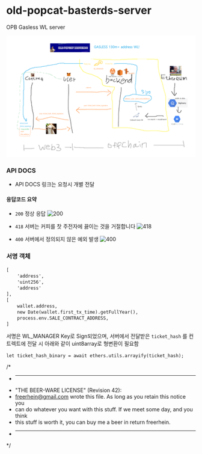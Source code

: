 # old-popcat-basterds-server
OPB Gasless WL server

![opb-flow](./image/opb-flow.png)


### API DOCS
- API DOCS 링크는 요청시 개별 전달

#### 응답코드 요약

- `200` 정상 응답
![200](https://http.cat/200) 
  

- `418` 서버는 커피를 찻 주전자에 끓이는 것을 거절합니다
![418](https://http.cat/418)
  

- `400` 서버에서 정의되지 않은 예외 발생
![400](https://http.cat/400)

### 서명 객체
```
[
    'address',
    'uint256',
    'address'
],
[
    wallet.address,
    new Date(wallet.first_tx_time).getFullYear(),
    process.env.SALE_CONTRACT_ADDRESS,
]
```
서명은 WL_MANAGER Key로 Sign되었으며, 서버에서 전달받은 `ticket_hash` 를 컨트렉트에 전달 시 아래와 같이 uint8array로 형변환이 필요함



```
let ticket_hash_binary = await ethers.utils.arrayify(ticket_hash);
```


/*
 * ----------------------------------------------------------------------------
 * "THE BEER-WARE LICENSE" (Revision 42):
 * <freerhein@gmail.com> wrote this file. As long as you retain this notice you
 * can do whatever you want with this stuff. If we meet some day, and you think
 * this stuff is worth it, you can buy me a beer in return freerhein.
 * ----------------------------------------------------------------------------
 */
